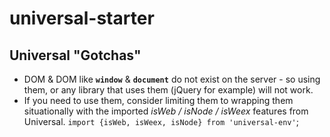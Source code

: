 # universal-starter

## Universal "Gotchas"

- DOM & DOM like **`window`** & **`document`** do not exist on the server - so using them, or any library that uses them (jQuery for example) will not work.
- If you need to use them, consider limiting them to wrapping them situationally with the imported *isWeb / isNode / isWeex* features from Universal. `import {isWeb, isWeex, isNode} from 'universal-env'`;
